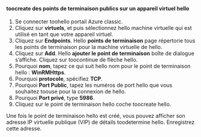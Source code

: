 #### <a name="toocreate-public-endpoints-on-hello-virtual-device"></a>toocreate des points de terminaison publics sur un appareil virtuel hello

1. Se connecter toohello portail Azure classic.
2. Cliquez sur **virtuels**, et puis sélectionnez hello machine virtuelle qui est utilisé en tant que votre appareil virtuel.
3. Cliquez sur **Endpoints**. Hello **points de terminaison** page répertorie tous les points de terminaison pour la machine virtuelle de hello.
4. Cliquez sur **Add**. Hello **ajouter le point de terminaison** boîte de dialogue s’affiche. Cliquez sur toocontinue de flèche hello.
5. Pourquoi **nom**, tapez ce qui suit hello nom pour le point de terminaison hello : **WinRMHttps**.
6. Pourquoi **protocole**, spécifiez **TCP**.
7. Pourquoi **Port Public**, tapez les numéros de port hello que vous souhaitez toouse pour la connexion de hello.
8. Pourquoi **Port privé**, type **5986**.
9. Cliquez sur le point de terminaison hello coche toocreate hello.

Une fois le point de terminaison hello est créé, vous pouvez afficher son adresse IP virtuelle publique (VIP) de détails toodetermine hello. Enregistrez cette adresse.

